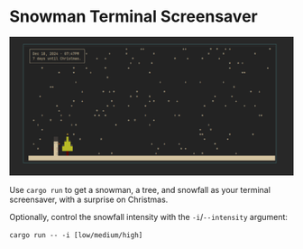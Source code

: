 # Snowman Terminal Screensaver

![](example.gif)

Use `cargo run` to get a snowman, a tree, and snowfall as your terminal screensaver, with a surprise on Christmas.

Optionally, control the snowfall intensity with the `-i`/`--intensity` argument:

`cargo run -- -i [low/medium/high]`
